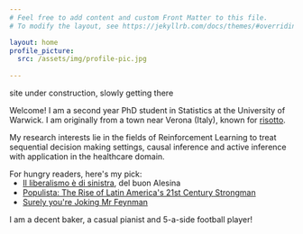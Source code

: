 ```yaml
---
# Feel free to add content and custom Front Matter to this file.
# To modify the layout, see https://jekyllrb.com/docs/themes/#overriding-theme-defaults

layout: home
profile_picture:
  src: /assets/img/profile-pic.jpg
  
---
```


<p>
site under construction, slowly getting there 
</p>

<p>
  Welcome! I am a second year PhD student in Statistics at the University of Warwick. I am originally from a town near Verona (Italy), known for <a href="https://www.youtube.com/watch?v=TFRX_qhPKnc">risotto</a>.
</p>

<p>
  My research interests lie in the fields of Reinforcement Learning to treat sequential decision making settings, causal inference and active inference with application in the healthcare domain.
</p>


<p>
  For hungry readers, here's my pick:
  <ul style="margin-top:-15px;">
    <li> <a href="https://www.ibs.it/liberismo-di-sinistra-ebook-alberto-alesina/e/9788865763520">Il liberalismo è di sinistra</a>, del buon Alesina </li>
    <li> <a href="https://www.waterstones.com/book/populista/will-grant/9781789543971">Populista: The Rise of Latin America's 21st Century Strongman</a> </li>
    <li> <a href="https://www.amazon.co.uk/Surely-Youre-Joking-Feynman-Adventures/dp/009917331X">Surely you're Joking Mr Feynman</a>  </li>
  </ul>
</p>

<p>
  I am a decent baker, a casual pianist and 5-a-side football player!
</p>
